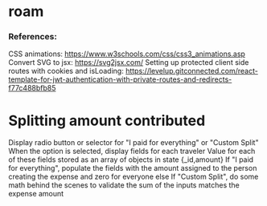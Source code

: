# roam

### References:
CSS animations: https://www.w3schools.com/css/css3_animations.asp
Convert SVG to jsx: https://svg2jsx.com/ 
Setting up protected client side routes with cookies and isLoading:  https://levelup.gitconnected.com/react-template-for-jwt-authentication-with-private-routes-and-redirects-f77c488bfb85

# Splitting amount contributed

Display radio button or selector for "I paid for everything" or "Custom Split"
When the option is selected, display fields for each traveler
Value for each of these fields stored as an array of objects in state {_id,amount}
If "I paid for everything", populate the fields with the amount assigned to the person creating the expense and zero for everyone else
If "Custom Split", do some math behind the scenes to validate the sum of the inputs matches the expense amount

